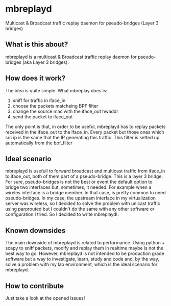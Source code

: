 # mbreplayd

Multicast &amp; Broadcast traffic replay daemon for pseudo-bridges (Layer 3 bridges) 

## What is this about?
mbreplayd is a multicast & Broadcast traffic replay daemon for pseudo-bridges (aka Layer 3 bridges).


## How does it work?
The idea is quite simple. What mbreplay does is:
1. sniff for traffic in iface_in
1. choose the packets matcheing BPF filter
1. change the source mac with the iface_out hwaddr
1. send the packet to iface_out

The only point is that, in order to be useful, mbreplayd has to replay packets
received in the iface_out to the iface_in. Every packet but those ones which
src ip is the same that the IP generating this traffic. This filter is setted
up automatically from the bpf_filter


## Ideal scenario
mbreplayd is usefull to forward broadcast and multicast traffic from iface_in
to iface_out, both of them part of a pseudo-bridge. This is a layer 3 bridge.
For sure, pseudo-bridges is not the best or event the default option to bridge
two interfaces but, sometimes, it needed. For example when a wireles interface
is a bridge member. In that case, is pretty common to need pseudo-bridges. In
my case, the upstream interface in my virtualization server was wireless, so
I decided to solve the problem with unicast traffic using parprouted but I
couldn't do the same with any other software or configuration I tried. So I
decided to write mbreplayd!.


## Known downsides
The main downside of mbreplayd is related to performance. Using python + scapy
to sniff packets, modify and replay them in realtime maybe is not the best way
to go. However, mbreplayd is not intended to be production grade software but
a way to investigate, learn, study and code and, by the way, solve a problem
with my lab environment, which is the ideal scenario for mbreplayd.


## How to contribute
Just take a look at the opened issues!

